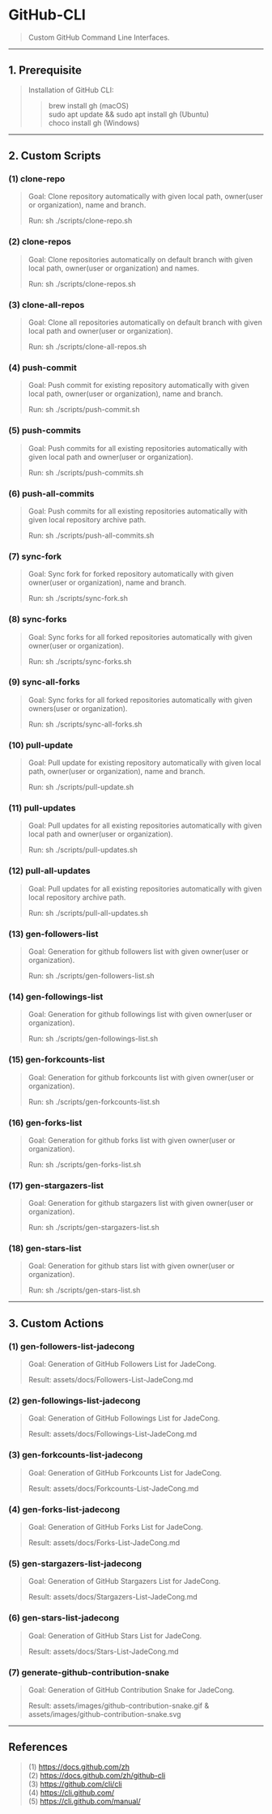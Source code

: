 # GitHub-CLI

> Custom GitHub Command Line Interfaces.

---

## 1. Prerequisite

> Installation of GitHub CLI: 
>> brew install gh (macOS)<br>
>> sudo apt update && sudo apt install gh (Ubuntu)<br>
>> choco install gh (Windows)<br>

---

## 2. Custom Scripts

### (1) clone-repo

> Goal: Clone repository automatically with given local path, owner(user or organization), name and branch.
> 
> Run: sh ./scripts/clone-repo.sh

### (2) clone-repos

> Goal: Clone repositories automatically on default branch with given local path, owner(user or organization) and names.
> 
> Run: sh ./scripts/clone-repos.sh

### (3) clone-all-repos

> Goal: Clone all repositories automatically on default branch with given local path and owner(user or organization).
> 
> Run: sh ./scripts/clone-all-repos.sh

### (4) push-commit

> Goal: Push commit for existing repository automatically with given local path, owner(user or organization), name and branch.
> 
> Run: sh ./scripts/push-commit.sh

### (5) push-commits

> Goal: Push commits for all existing repositories automatically with given local path and owner(user or organization).
> 
> Run: sh ./scripts/push-commits.sh

### (6) push-all-commits

> Goal: Push commits for all existing repositories automatically with given local repository archive path.
> 
> Run: sh ./scripts/push-all-commits.sh

### (7) sync-fork

> Goal: Sync fork for forked repository automatically with given owner(user or organization), name and branch.
> 
> Run: sh ./scripts/sync-fork.sh

### (8) sync-forks

> Goal: Sync forks for all forked repositories automatically with given owner(user or organization).
> 
> Run: sh ./scripts/sync-forks.sh

### (9) sync-all-forks

> Goal: Sync forks for all forked repositories automatically with given owners(user or organization).
> 
> Run: sh ./scripts/sync-all-forks.sh

### (10) pull-update

> Goal: Pull update for existing repository automatically with given local path, owner(user or organization), name and branch.
> 
> Run: sh ./scripts/pull-update.sh

### (11) pull-updates

> Goal: Pull updates for all existing repositories automatically with given local path and owner(user or organization).
> 
> Run: sh ./scripts/pull-updates.sh

### (12) pull-all-updates

> Goal: Pull updates for all existing repositories automatically with given local repository archive path.
> 
> Run: sh ./scripts/pull-all-updates.sh

### (13) gen-followers-list

> Goal: Generation for github followers list with given owner(user or organization).
> 
> Run: sh ./scripts/gen-followers-list.sh

### (14) gen-followings-list

> Goal: Generation for github followings list with given owner(user or organization).
> 
> Run: sh ./scripts/gen-followings-list.sh

### (15) gen-forkcounts-list

> Goal: Generation for github forkcounts list with given owner(user or organization).
> 
> Run: sh ./scripts/gen-forkcounts-list.sh

### (16) gen-forks-list

> Goal: Generation for github forks list with given owner(user or organization).
> 
> Run: sh ./scripts/gen-forks-list.sh

### (17) gen-stargazers-list

> Goal: Generation for github stargazers list with given owner(user or organization).
> 
> Run: sh ./scripts/gen-stargazers-list.sh

### (18) gen-stars-list

> Goal: Generation for github stars list with given owner(user or organization).
> 
> Run: sh ./scripts/gen-stars-list.sh

---

## 3. Custom Actions

### (1) gen-followers-list-jadecong

> Goal: Generation of GitHub Followers List for JadeCong.
>
> Result: assets/docs/Followers-List-JadeCong.md

### (2) gen-followings-list-jadecong

> Goal: Generation of GitHub Followings List for JadeCong.
>
> Result: assets/docs/Followings-List-JadeCong.md

### (3) gen-forkcounts-list-jadecong

> Goal: Generation of GitHub Forkcounts List for JadeCong.
>
> Result: assets/docs/Forkcounts-List-JadeCong.md

### (4) gen-forks-list-jadecong

> Goal: Generation of GitHub Forks List for JadeCong.
>
> Result: assets/docs/Forks-List-JadeCong.md

### (5) gen-stargazers-list-jadecong

> Goal: Generation of GitHub Stargazers List for JadeCong.
>
> Result: assets/docs/Stargazers-List-JadeCong.md

### (6) gen-stars-list-jadecong

> Goal: Generation of GitHub Stars List for JadeCong.
>
> Result: assets/docs/Stars-List-JadeCong.md

### (7) generate-github-contribution-snake

> Goal: Generation of GitHub Contribution Snake for JadeCong.
>
> Result: assets/images/github-contribution-snake.gif & assets/images/github-contribution-snake.svg

---

## References

> (1) https://docs.github.com/zh<br>
> (2) https://docs.github.com/zh/github-cli<br>
> (3) https://github.com/cli/cli<br>
> (4) https://cli.github.com/<br>
> (5) https://cli.github.com/manual/<br>
